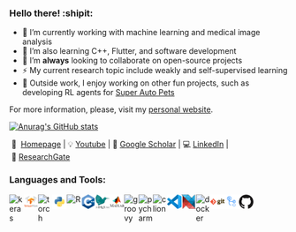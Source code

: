 ### Hello there! :shipit:

- 🔭 I’m currently working with machine learning and medical image analysis
- 🌱 I’m also learning C++, Flutter, and software development
- 👯 I’m **always** looking to collaborate on open-source projects
- ⚡ My current research topic include weakly and self-supervised learning
- 🐢 Outside work, I enjoy working on other fun projects, such as developing RL agents for [Super Auto Pets](https://github.com/andreped/super-ml-pets)

For more information, please, visit my [personal website](https://andreped.github.io/).

[![Anurag's GitHub stats](https://github-readme-stats-git-master-rstaa-rickstaa.vercel.app/api?username=andreped&show_icons=true&include_all_commits=true&count_private=true&role=OWNER,ORGANIZATION_MEMBER,COLLABORATOR)](https://github.com/anuraghazra/github-readme-stats)

&nbsp;🏡 &nbsp;[Homepage](https://andreped.github.io/)&nbsp;|&nbsp;:bulb:&nbsp;[Youtube](https://www.youtube.com/channel/UC4GM2KW54-vEZ0M1kH5-oig)&nbsp;|&nbsp;:link:&nbsp;[Google Scholar](https://scholar.google.com/citations?user=U20zUHQAAAAJ&hl=no&oi=sra)&nbsp;|&nbsp;:computer:&nbsp;[LinkedIn](https://www.linkedin.com/in/andr%C3%A9-pedersen-7166a4162/)&nbsp;|&nbsp;🧙‍&nbsp;[ResearchGate](https://www.researchgate.net/profile/Andre-Pedersen)&nbsp;

### Languages and Tools:

<img align="left" alt="keras" width="26px" src="https://upload.wikimedia.org/wikipedia/commons/thumb/a/ae/Keras_logo.svg/1200px-Keras_logo.svg.png" />
<img align="left" alt="tensorflow" width="26px" src="https://raw.githubusercontent.com/github/explore/80688e429a7d4ef2fca1e82350fe8e3517d3494d/topics/tensorflow/tensorflow.png" />
<img align="left" alt="torch" width="26px" src="https://pytorch.org/assets/images/pytorch-logo.png" />
<img align="left" alt="python" width="26px" src="https://raw.githubusercontent.com/github/explore/80688e429a7d4ef2fca1e82350fe8e3517d3494d/topics/python/python.png" />
<img align="left" alt="R" width="26px" src="https://raw.githubusercontent.com/jmnote/z-icons/master/svg/r.svg" />
<img align="left" alt="Cpp" width="26px" src="https://github.com/devicons/devicon/blob/master/icons/cplusplus/cplusplus-original.svg" />
<img align="left" alt="latex" width="26px" src="https://raw.githubusercontent.com/github/explore/80688e429a7d4ef2fca1e82350fe8e3517d3494d/topics/latex/latex.png" />
<img align="left" alt="matlab" width="26px" src="https://raw.githubusercontent.com/github/explore/80688e429a7d4ef2fca1e82350fe8e3517d3494d/topics/matlab/matlab.png" />
<img align="left" alt="groovy" width="26px" src="https://cdn.guru99.com/images/2/groovy_interview_questions.png" />
<img align="left" alt="pycharm" width="26px" src="https://upload.wikimedia.org/wikipedia/commons/thumb/1/1d/PyCharm_Icon.svg/768px-PyCharm_Icon.svg.png" />
<img align="left" alt="clion" width="26px" src="https://resources.jetbrains.com/storage/products/clion/img/meta/clion_logo_300x300.png" />
<img align="left" alt="Visual Studio Code" width="26px" src="https://raw.githubusercontent.com/github/explore/80688e429a7d4ef2fca1e82350fe8e3517d3494d/topics/visual-studio-code/visual-studio-code.png" />
<img align="left" alt="nsis" width="26px" src="https://raw.githubusercontent.com/idleberg/nsis-logo/master/preview.png" />
<img align="left" alt="docker" width="26px" src="https://cdn4.iconfinder.com/data/icons/logos-and-brands/512/97_Docker_logo_logos-512.png" />
<img align="left" alt="Git" width="26px" src="https://raw.githubusercontent.com/github/explore/80688e429a7d4ef2fca1e82350fe8e3517d3494d/topics/git/git.png" />
<img align="left" alt="Actions" width="26px" src="https://raw.githubusercontent.com/github/explore/2c7e603b797535e5ad8b4beb575ab3b7354666e1/topics/actions/actions.png" />
<img align="left" alt="GitHub" width="26px" src="https://raw.githubusercontent.com/github/explore/78df643247d429f6cc873026c0622819ad797942/topics/github/github.png" />
